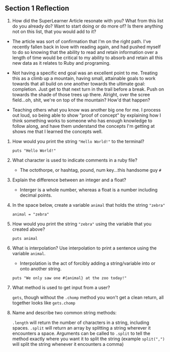 ## Section 1 Reflection

1. How did the SuperLearner Article resonate with you? What from this list do you already do? Want to start doing or do more of? Is there anything not on this list, that you would add to it?

 * The article was sort of confirmation that I'm on the right path. I've recently fallen back in love with reading again, and had pushed myself to do so knowing that the ability to read and retain information over a length of time would be critical to my ability to absorb and retain all this new data as it relates to Ruby and programing.

 * Not having a specific end goal was an excellent point to me. Treating this as a climb up a mountain, having small, attainable goals to work towards that all build on one another towards the ultimate goal: completion. Just get to that next turn in the trail before a break. Push on towards the shade of those trees up there. Alright, over the scree field...oh, shit, we're on top of the mountain? How'd that happen?

 * Teaching others what you know was another big one for me. I process out loud, so being able to show "proof of concept" by explaining how I think something works to someone who has enough knowledge to follow along, and have them understand the concepts I'm getting at shows me that I learned the concepts well.

1. How would you print the string `"Hello World!"` to the terminal?

   `puts "Hello World!"`

1. What character is used to indicate comments in a ruby file?

   * The octothorpe, or hashtag, pound, num key...this handsome guy `#`

1. Explain the difference between an integer and a float?

   * Interger is a whole number, whereas a float is a number including decimal points.

1. In the space below, create a variable `animal` that holds the string `"zebra"`

   `animal = "zebra"`


1. How would you print the string `"zebra"` using the variable that you created above?

   `puts animal`

1. What is interpolation? Use interpolation to print a sentence using the variable `animal`.

   * Interpolation is the act of forcibly adding a string/variable into or onto another string.

   `puts "We only saw one #{animal} at the zoo today!"`

1. What method is used to get input from a user?

   `gets`, though without the `.chomp` method you won't get a clean return, all together looks like `gets.chomp`

1. Name and describe two common string methods:

   `.length` will return the number of characters in a string, including spaces.
   `.split` will return an array by splitting a string wherever it encounters a space. Arguments can be called to `.split` to tell the method exactly where you want it to split the string (example `split(",")` will split the string whenever it encounters a comma)

